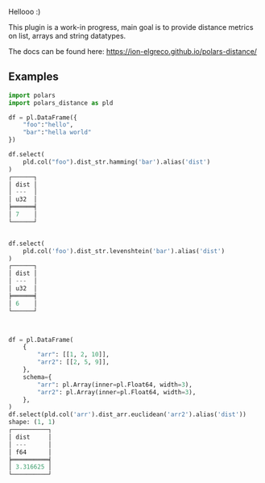 Hellooo :)

This plugin is a work-in progress, main goal is to provide distance metrics on list, arrays and string datatypes.

The docs can be found here: https://ion-elgreco.github.io/polars-distance/

## Examples

```python
import polars
import polars_distance as pld

df = pl.DataFrame({
    "foo":"hello",
    "bar":"hella world"
})

df.select(
    pld.col("foo").dist_str.hamming('bar').alias('dist')
)
┌──────┐
│ dist │
│ ---  │
│ u32  │
╞══════╡
│ 7    │
└──────┘


df.select(
    pld.col('foo').dist_str.levenshtein('bar').alias('dist')
)
┌──────┐
│ dist │
│ ---  │
│ u32  │
╞══════╡
│ 6    │
└──────┘



df = pl.DataFrame(
    {
        "arr": [[1, 2, 10]],
        "arr2": [[2, 5, 9]],
    },
    schema={
        "arr": pl.Array(inner=pl.Float64, width=3),
        "arr2": pl.Array(inner=pl.Float64, width=3),
    },
)
df.select(pld.col('arr').dist_arr.euclidean('arr2').alias('dist'))
shape: (1, 1)
┌──────────┐
│ dist     │
│ ---      │
│ f64      │
╞══════════╡
│ 3.316625 │
└──────────┘
```